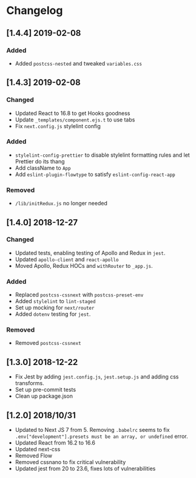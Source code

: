 # Changelog

## [1.4.4] 2019-02-08

### Added

* Added `postcss-nested` and tweaked `variables.css`

## [1.4.3] 2019-02-08

### Changed

* Updated React to 16.8 to get Hooks goodness
* Update `_templates/component.ejs.t` to use tabs
* Fix `next.config.js` stylelint config

### Added

* `stylelint-config-prettier` to disable stylelint formatting rules and let Prettier do its thang
* Add className to `App`
* Add `eslint-plugin-flowtype` to satisfy `eslint-config-react-app`

### Removed

* `/lib/initRedux.js` no longer needed

## [1.4.0] 2018-12-27

### Changed

* Updated tests, enabling testing of Apollo and Redux in `jest`.
* Updated `apollo-client` and `react-apollo`
* Moved Apollo, Redux HOCs and `withRouter` to `_app.js`.

### Added

* Replaced `postcss-cssnext` with `postcss-preset-env`
* Added `stylelint` to `lint-staged`
* Set up mocking for `next/router`
* Added `dotenv` testing for `jest`.

### Removed

* Removed `postcss-cssnext`

## [1.3.0] 2018-12-22

* Fix Jest by adding `jest.config.js`, `jest.setup.js` and adding css transforms.
* Set up pre-commit tests
* Clean up package.json

## [1.2.0] 2018/10/31

* Updated to Next JS 7 from 5. Removing `.babelrc` seems to fix `.env["development"].presets must be an array, or undefined` error.
* Updated React from 16.2 to 16.6
* Updated next-css
* Removed Flow
* Removed cssnano to fix critical vulnerability
* Updated jest from 20 to 23.6, fixes lots of vulnerabilities
